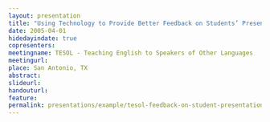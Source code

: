 ```yaml
---
layout: presentation
title: "Using Technology to Provide Better Feedback on Students’ Presentation Skills"
date: 2005-04-01
hidedayindate: true
copresenters: 
meetingname: TESOL - Teaching English to Speakers of Other Languages
meetingurl: 
place: San Antonio, TX
abstract: 
slideurl:
handouturl:
feature: 
permalink: presentations/example/tesol-feedback-on-student-presentations
---
```

